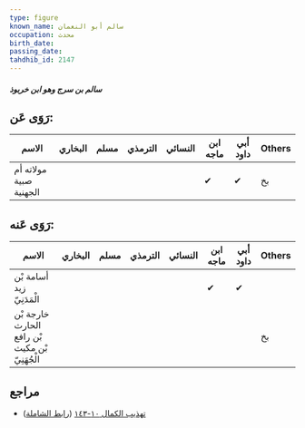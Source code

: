 ```yaml
---
type: figure
known_name: سالم أبو النعمان
occupation: محدث
birth_date:
passing_date:
tahdhib_id: 2147
---
```

##### سالم بن سرج وهو ابن خربوذ

## رَوَى عَن:
| الاسم                  | البخاري | مسلم | الترمذي | النسائي | ابن ماجه | أبي داود | Others |
| ---------------------- | ------- | ---- | ------- | ------- | -------- | -------- | ------ |
| مولاته أم صبية الجهنية |         |      |         |         | ✔        | ✔        | بخ     |
## رَوَى عَنه:
| الاسم                                          | البخاري | مسلم | الترمذي | النسائي | ابن ماجه | أبي داود | Others |
| ---------------------------------------------- | ------- | ---- | ------- | ------- | -------- | -------- | ------ |
| أسامة بْن زيد الْمَدَنِيّ                      |         |      |         |         | ✔        | ✔        |        |
| خارجة بْن الحارث بْن رافع بْن مكيث الْجُهَنِيّ |         |      |         |         |          |          | بخ     |
## مراجع
- [تهذيب الكمال ١٠-١٤٣](obsidian://open?vault=Tahdhib-al-Kamal&file=Figures/٢١٤٧-سالم%20بن%20سرج%20وهو%20ابن%20خربوذ) ([رابط الشاملة](https://shamela.ws/book/3722/4915))